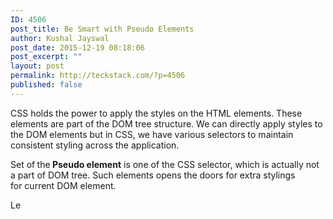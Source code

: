 ```yaml
---
ID: 4506
post_title: Be Smart with Pseudo Elements
author: Kushal Jayswal
post_date: 2015-12-19 08:18:06
post_excerpt: ""
layout: post
permalink: http://teckstack.com/?p=4506
published: false
---
```

CSS holds the power to apply the styles on the HTML elements. These elements are part of the DOM tree structure. We can directly apply styles to the DOM elements but in CSS, we have various selectors to maintain consistent styling across the application.

Set of<strong> </strong>the<strong> Pseudo element</strong> is one of the CSS selector, which is actually not a part of DOM tree. Such elements opens the doors for extra stylings for current DOM element.

Le